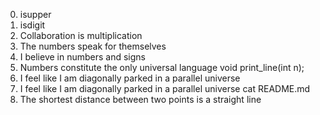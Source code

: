 0. isupper
1. isdigit
2. Collaboration is multiplication
3. The numbers speak for themselves
4. I believe in numbers and signs
5. Numbers constitute the only universal language
void print_line(int n);
7. I feel like I am diagonally parked in a parallel universe
7. I feel like I am diagonally parked in a parallel universe cat README.md
6. The shortest distance between two points is a straight line
